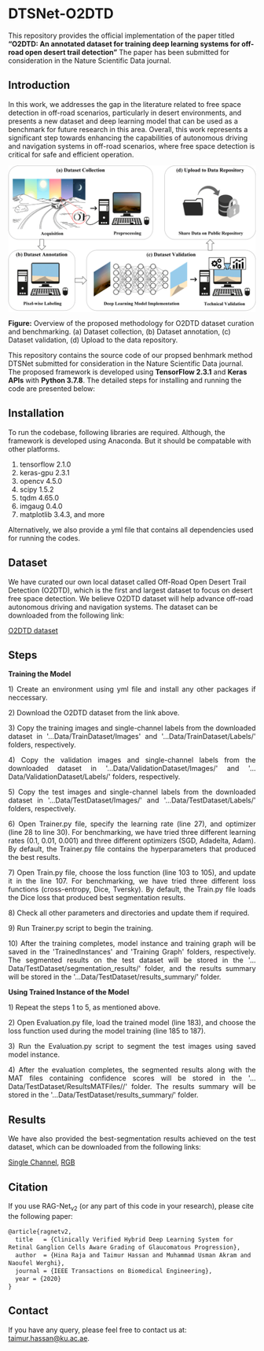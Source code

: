 # DTSNet-O2DTD
This repository provides the official implementation of the paper titled <b>“O2DTD: An annotated dataset for training deep learning systems for off-road open desert trail detection”</b> The paper has been submitted for consideration in the Nature Scientific Data journal.

## Introduction
In this work, we addresses the gap in the literature related to free space detection in off-road scenarios, particularly in desert environments, and presents a new dataset and deep learning model that can be used as a benchmark for future research in this area. Overall, this work represents a significant step towards enhancing the capabilities of autonomous driving and navigation systems in off-road scenarios, where free space detection is critical for safe and efficient operation.


<p align="center">
<img width=800 align="center" src = "https://github.com/BilalHassan90/DTSNet-O2DTD/blob/main/Other/Fig.png" alt="Introduction"> </br>
</p>

**Figure:** Overview of the proposed methodology for O2DTD dataset curation and benchmarking. (a) Dataset collection, (b) Dataset annotation, (c) Dataset validation, (d) Upload to the data repository.


This repository contains the source code of our propsed benhmark method DTSNet submitted for consideration in the Nature Scientific Data journal. The proposed framework is developed using <b>TensorFlow 2.3.1</b> and <b>Keras APIs</b> with <b>Python 3.7.8</b>. The detailed steps for installing and running the code are presented below:

## Installation
To run the codebase, following libraries are required. Although, the framework is developed using Anaconda. But it should be compatable with other platforms.

1) tensorflow 2.1.0
2) keras-gpu 2.3.1 
3) opencv 4.5.0
4) scipy 1.5.2
5) tqdm 4.65.0
6) imgaug 0.4.0 
7) matplotlib 3.4.3, and more

Alternatively, we also provide a yml file that contains all dependencies used for running the codes.

## Dataset
We have curated our own local dataset called Off-Road Open Desert Trail Detection (O2DTD), which is the first and largest dataset to focus on desert free space detection. We believe O2DTD dataset will help advance off-road autonomous driving and navigation systems. The dataset can be downloaded from the following link:

[O2DTD dataset](https://drive.google.com/file/d/1A-R5un-S6QiFb4nLzGhCzGB7hdqdrF0-/view?usp=sharing)

## Steps 
<p align="justify">
<b>Training the Model</b>
<p align="justify">
1) Create an environment using yml file and install any other packages if neccessary.
<p align="justify">
2) Download the O2DTD dataset from the link above.
<p align="justify">
3) Copy the training images and single-channel labels from the downloaded dataset in '…Data/TrainDataset/Images' and '…Data/TrainDataset/Labels/' folders, respectively.
<p align="justify">
4) Copy the validation images and single-channel labels from the downloaded dataset in '…Data/ValidationDataset/Images/' and '…Data/ValidationDataset/Labels/' folders, respectively.
<p align="justify">
5) Copy the test images and single-channel labels from the downloaded dataset in '…Data/TestDataset/Images/' and '…Data/TestDataset/Labels/' folders, respectively.
<p align="justify">
6) Open Trainer.py file, specify the learning rate (line 27), and optimizer (line 28 to line 30). For benchmarking, we have tried three different learning rates (0.1, 0.01, 0.001) and three different optimizers (SGD, Adadelta, Adam). By default, the Trainer.py file contains the hyperparameters that produced the best results.
<p align="justify">
7) Open Train.py file, choose the loss function (line 103 to 105), and update it in the line 107. For benchmarking, we have tried three different loss functions (cross-entropy, Dice, Tversky). By default, the Train.py file loads the Dice loss that produced best segmentation results.
<p align="justify">
8) Check all other parameters and directories and update them if required.
<p align="justify">
9) Run Trainer.py script to begin the training. 
<p align="justify">
10) After the training completes, model instance and training graph will be saved in the 'TrainedInstances' and 'Training Graph' folders, respectively. The segmented results on the test dataset will be stored in the '…Data/TestDataset/segmentation_results/' folder, and the results summary will be stored in the '…Data/TestDataset/results_summary/' folder.


<b>Using Trained Instance of the Model</b>
<p align="justify">
1) Repeat the steps 1 to 5, as mentioned above.
<p align="justify">
2) Open Evaluation.py file, load the trained model (line 183), and choose the loss function used during the model training (line 185 to 187).
<p align="justify">
3) Run the Evaluation.py script to segment the test images using saved model instance. 
<p align="justify">
4) After the evaluation completes, the segmented results along with the MAT files containing confidence scores will be stored in the '…Data/TestDataset/ResultsMATFiles//' folder. The results summary will be stored in the '…Data/TestDataset/results_summary/' folder. 

## Results
<p align="justify">
We have also provided the best-segmentation results achieved on the test dataset, which can be downloaded from the following links:
</p>

[Single Channel](https://drive.google.com/file/d/1EYNhL9IvpVB2OhiWZ6bCtsHBsmP7cdQr/view?usp=sharing), 
[RGB](https://drive.google.com/file/d/1NqfeLfZdfSZBtKzP1HJYFgquuejcFI4f/view?usp=sharing)

## Citation
If you use RAG-Net<sub>v2</sub> (or any part of this code in your research), please cite the following paper:

```
@article{ragnetv2,
  title   = {Clinically Verified Hybrid Deep Learning System for Retinal Ganglion Cells Aware Grading of Glaucomatous Progression},
  author  = {Hina Raja and Taimur Hassan and Muhammad Usman Akram and Naoufel Werghi},
  journal = {IEEE Transactions on Biomedical Engineering},
  year = {2020}
}
```

## Contact
If you have any query, please feel free to contact us at: taimur.hassan@ku.ac.ae.
